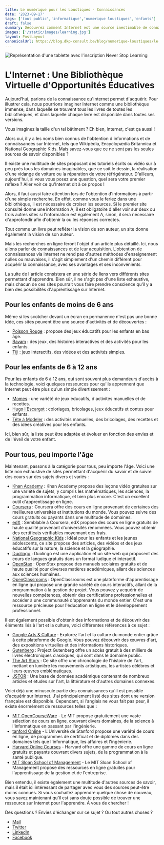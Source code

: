 ```yaml
---
title: Le numérique pour les Loustiques - Connaissances
date: '2023-09-17'
tags: ['tout public','informatique','numerique loustiques','enfants']
draft: false
summary: Découvrez comment Internet est une source inestimable de connaissances, offrant une bibliothèque virtuelle de ressources pour tous les âges. De jeux éducatifs à des cours en ligne de renommée mondiale, cet article explore des sources d'apprentissage en ligne. N'attendez plus, plongez dans le monde de l'apprentissage en ligne.
images: ['/static/images/learning.jpg']
layout: PostLayout
canonicalUrl: https://blog.dkp-consult.be/blog/numerique-loustiques/le-numerique-pour-les-loustiques-connaissances
---
```


![Représentation d'une tablette avec l'inscription Never Stop Learning](/static/images/learning.jpg "Représentation d'une tablette avec l'inscription Never Stop Learning")

# L'Internet : Une Bibliothèque Virtuelle d'Opportunités Éducatives

Aujourd'hui, parlons de la connaissance qu'Internet permet d'acquérir. Pour illustrer cela, nous pourrions imaginer Internet comme une bibliothèque immense, dans laquelle se trouvent tous les livres de toutes les bibliothèques, et dans laquelle chaque livre est disponible dans toutes ses versions.

Vous imaginez la taille d'un tel bâtiment ? Eh bien, Internet, c'est ça aussi !

Alors oui, il y a les noms bien connus de l'obtention d'informations et de connaissances sur Internet, tels que Wikipédia, Encyclopædia Britannica et National Geographic Kids. Mais savez-vous que ce ne sont pas les seules sources de savoir disponibles ?

Il existe une multitude de sites proposant des tutoriels écrits ou vidéo sur à peu près tous les domaines imaginables, que ce soit le dessin, la réalisation d'une vidange de voiture ou la réparation de votre réfrigérateur. D'ailleurs, aujourd'hui, si vous vous posez une question, quel sera votre premier réflexe ? Aller voir ce qu'Internet dit à ce propos !

Alors, il faut aussi faire attention lors de l'obtention d'informations à partir d'une simple recherche. En effet, comme vous le feriez dans une bibliothèque, il est nécessaire de croiser les sources. Si le premier site consulté donne une information A, il est obligatoire d'aller voir sur deux ou trois autres sites si l'information est également A, sinon, il sera nécessaire d'approfondir afin d'obtenir la ou les réponses correctes.

Tout comme un livre peut refléter la vision de son auteur, un site donne également la vision de son auteur.

Mais les recherches en ligne feront l'objet d'un article plus détaillé. Ici, nous allons parler de connaissances et de leur acquisition. L'obtention de connaissances via Internet ne rend pas d'autres méthodes d'enseignement nulles ou mauvaises, il s'agit simplement d'un chemin différent pour acquérir la connaissance, avec ses avantages et ses inconvénients.

La suite de l'article consistera en une série de liens vers différents sites permettant d'apprendre. Bien sûr, il ne s'agit pas d'une liste exhaustive, mais chacun de ces sites pourrait vous faire prendre conscience qu'il y a bien des possibilités d'apprentissage sur Internet.

## Pour les enfants de moins de 6 ans

Même si les scotcher devant un écran en permanence n'est pas une bonne idée, ces sites peuvent être une source d'activités et de découvertes :

- [Poisson Rouge](https://www.poissonrouge.com) : propose des jeux éducatifs pour les enfants en bas âge.
- [Bayam](https://bayam.tv/fr/) : des jeux, des histoires interactives et des activités pour les enfants.
- [Tiji](https://www.tiji.fr) : jeux interactifs, des vidéos et des activités simples.

## Pour les enfants de 6 à 12 ans

Pour les enfants de 6 à 12 ans, qui sont souvent plus demandeurs d'accès à la technologie, voici quelques ressources pour qu'ils apprennent que Internet peut être plus qu'un simple divertissement :

- [Momes](https://momes.parents.fr/) : une variété de jeux éducatifs, d'activités manuelles et de recettes.
- [Hugo l'Escargot](https://hugolescargot.journaldesfemmes.fr/) : coloriages, bricolages, jeux éducatifs et contes pour enfants.
- [Tête à Modeler](https://teteamodeler.ouest-france.fr/) : des activités manuelles, des bricolages, des recettes et des idées créatives pour les enfants.

Ici, bien sûr, la liste peut être adaptée et évoluer en fonction des envies et de l'éveil de votre enfant.

## Pour tous, peu importe l'âge

Maintenant, passons à la catégorie pour tous, peu importe l'âge. Voici une liste non exhaustive de sites permettant d'acquérir du savoir et de suivre des cours sur des sujets divers et variés :

- [Khan Academy](https://www.khanacademy.org) : Khan Academy propose des leçons vidéo gratuites sur une variété de sujets, y compris les mathématiques, les sciences, la programmation informatique, et bien plus encore. C'est un excellent outil d'apprentissage en ligne.
- [Coursera](https://www.coursera.org) : Coursera offre des cours en ligne provenant de certaines des meilleures universités et institutions du monde. Vous pouvez suivre des cours gratuits ou payants dans une multitude de domaines.
- [edX](https://www.edx.org) : Semblable à Coursera, edX propose des cours en ligne gratuits de haute qualité provenant d'universités renommées. Vous pouvez obtenir des certificats vérifiables moyennant des frais.
- [National Geographic Kids](https://kids.nationalgeographic.com) : Idéal pour les enfants et les jeunes adolescents, ce site propose des articles, des vidéos et des jeux éducatifs sur la nature, la science et la géographie.
- [Duolingo](https://www.duolingo.com) : Duolingo est une application et un site web qui proposent des cours de langues gratuits dans un format ludique et interactif.
- [OpenStax](https://openstax.org) : OpenStax propose des manuels scolaires gratuits et de haute qualité pour diverses matières académiques, allant des sciences aux sciences humaines.
- [OpenClassrooms](https://openclassrooms.com) : OpenClassrooms est une plateforme d'apprentissage en ligne qui propose une grande variété de cours interactifs, allant de la programmation à la gestion de projet. Vous pouvez y acquérir de nouvelles compétences, obtenir des certifications professionnelles et accéder à une communauté d'apprenants du monde entier. C'est une ressource précieuse pour l'éducation en ligne et le développement professionnel.

Il est également possible d'obtenir des informations et de découvrir des éléments liés à l'art et la culture, voici différentes références à ce sujet :

- [Google Arts & Culture](https://artsandculture.google.com) : Explorez l'art et la culture du monde entier grâce à cette plateforme de Google. Vous pouvez découvrir des œuvres d'art, des expositions virtuelles et des informations historiques.
- [Gutenberg](https://www.gutenberg.org) : Project Gutenberg offre un accès gratuit à des milliers de livres électroniques classiques, qui sont dans le domaine public.
- [The Art Story](https://www.theartstory.org) : Ce site offre une chronologie de l'histoire de l'art, mettant en lumière les mouvements artistiques, les artistes célèbres et leurs œuvres emblématiques.
- [JSTOR](https://www.jstor.org) : Une base de données académique contenant de nombreux articles et études sur l'art, la littérature et d'autres domaines connexes.

Voici déjà une minuscule partie des connaissances qu'il est possible d'acquérir sur Internet. J'ai principalement listé des sites dont une version française est disponible. Cependant, si l'anglais ne vous fait pas peur, il existe énormément de ressources telles que :

- [MIT OpenCourseWare](https://ocw.mit.edu/index.htm) - Le MIT propose gratuitement une vaste sélection de cours en ligne, couvrant divers domaines, de la science à l'informatique en passant par l'ingénierie.
- [tanford Online](https://online.stanford.edu/) - L'Université de Stanford propose une variété de cours en ligne, de programmes de certificat et de diplômes dans des domaines tels que l'informatique, les affaires et l'ingénierie.
- [Harvard Online Courses](https://online-learning.harvard.edu/) - Harvard offre une gamme de cours en ligne gratuits et payants couvrant divers sujets, de la programmation à la santé publique.
- [MIT Sloan School of Management](https://mitsloan.mit.edu/) - Le MIT Sloan School of Management propose des ressources en ligne gratuites pour l'apprentissage de la gestion et de l'entreprise.


Bien entendu, il existe également une multitude d'autres sources de savoir, mais il était ici intéressant de partager avec vous des sources peut-être moins connues. Si vous souhaitez apprendre quelque chose de nouveau, vous savez maintenant qu'il est sans doute possible de trouver une ressource sur Internet pour l'apprendre. À vous de chercher !


Des questions ? Envies d'échanger sur ce sujet ? Ou tout autres choses ? 

- [Mail](mailto:contact@dkp-consult.be)
- [Twitter](https://twitter.com/dkp_consult)
- [LinkedIn](https://www.linkedin.com/in/pierre-debski/)
- [Facebook](https://www.facebook.com/dkpconsult)